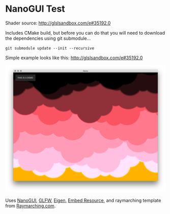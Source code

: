 # NanoGUI Test

Shader source:
http://glslsandbox.com/e#35192.0

Includes CMake build, but before you can do that you will need
to download the dependencies using git submodule...

    git submodule update --init --recursive

Simple example looks like this:
http://glslsandbox.com/e#35192.0

![Screenshot](https://raw.githubusercontent.com/wtfbbqhax/shadertoy/master/screenshot.png "Screenshot")

Uses [NanoGUI](https://github.com/wjakob/nanogui), [GLFW](http://www.glfw.org/),
[Eigen](http://eigen.tuxfamily.org/), [Embed Resource](https://github.com/cyrilcode/embed-resource),
and raymarching template from [Raymarching.com](http://raymarching.com/).
